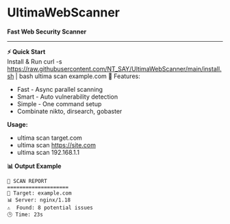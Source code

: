 # UltimaWebScanner  
**Fast Web Security Scanner**  

---

**⚡ Quick Start**  
 Install & Run
curl -s https://raw.githubusercontent.com/NT_SAY/UltimaWebScanner/main/install.sh | bash
ultima scan example.com
🚀 Features: 
* Fast - Async parallel scanning
* Smart - Auto vulnerability detection
* Simple - One command setup
* Combinate nikto, dirsearch, gobaster

**Usage:**
* ultima scan target.com
* ultima scan https://site.com
* ultima scan 192.168.1.1

**📊 Output Example**
```text
🔴 SCAN REPORT
====================
🎯 Target: example.com  
📊 Server: nginx/1.18  
⚠️  Found: 8 potential issues  
🕒 Time: 23s
